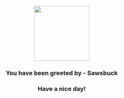 <p align="center">
            <img src="https://raw.githubusercontent.com/PokeAPI/sprites/master/sprites/pokemon/586.png" width="150" height="150">
          </p>
          <h3 align="center">You have been greeted by - <b>Sawsbuck</b></h3>
          <h3 align="center">Have a nice day!</h3>
        